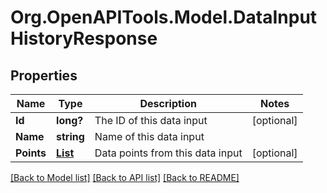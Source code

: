# Org.OpenAPITools.Model.DataInputHistoryResponse
## Properties

Name | Type | Description | Notes
------------ | ------------- | ------------- | -------------
**Id** | **long?** | The ID of this data input | [optional] 
**Name** | **string** | Name of this data input | 
**Points** | [**List<DataInputHistoryResponsePoints>**](DataInputHistoryResponsePoints.md) | Data points from this data input | [optional] 

[[Back to Model list]](../README.md#documentation-for-models) [[Back to API list]](../README.md#documentation-for-api-endpoints) [[Back to README]](../README.md)

